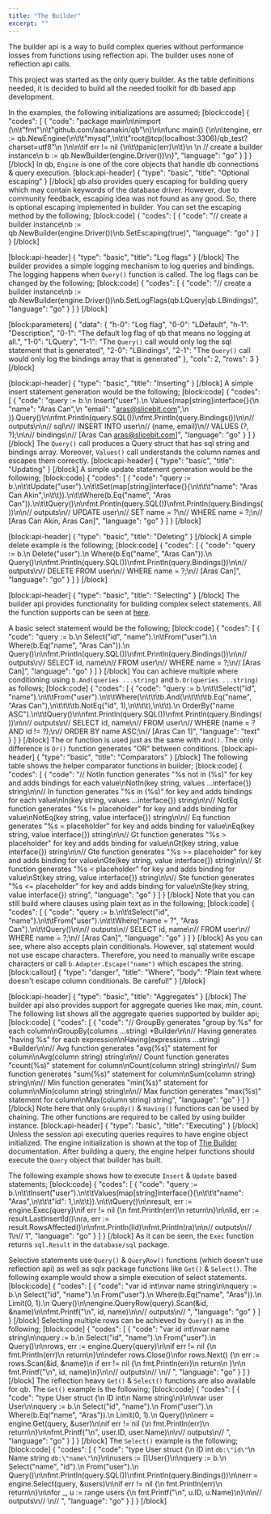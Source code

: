 ```yaml
---
title: "The Builder"
excerpt: ""
---
```

The builder api is a way to build complex queries without performance losses from functions using reflection api. The builder uses none of reflection api calls.

This project was started as the only query builder. As the table definitions needed, it is decided to build all the needed toolkit for db based app development.

In the examples, the following initializations are assumed;
[block:code]
{
  "codes": [
    {
      "code": "package main\n\nimport (\n\t\"fmt\"\n\t\"github.com/aacanakin/qb\"\n)\n\nfunc main() {\n\n\tengine, err := qb.NewEngine(\n\t\t\"mysql\",\n\t\t\"root@tcp(localhost:3306)/qb_test?charset=utf8\"\n  )\n\n\tif err != nil {\n\t\tpanic(err)\n\t}\n  \n  // create a builder instance\n  b := qb.NewBuilder(engine.Driver())\n}",
      "language": "go"
    }
  ]
}
[/block]
In qb, `Engine` is one of the core objects that handle db connections & query execution.
[block:api-header]
{
  "type": "basic",
  "title": "Optional escaping"
}
[/block]
qb also provides query escaping for building query which may contain keywords of the database driver. However, due to community feedback, escaping idea was not found as any good. So, there is optional escaping implemented in builder. You can set the escaping method by the following;
[block:code]
{
  "codes": [
    {
      "code": "// create a builder instance\nb := qb.NewBuilder(engine.Driver())\nb.SetEscaping(true)",
      "language": "go"
    }
  ]
}
[/block]

[block:api-header]
{
  "type": "basic",
  "title": "Log flags"
}
[/block]
The builder provides a simple logging mechanism to log queries and bindings. The logging happens when `Query()` function is called. The log flags can be changed by the following;
[block:code]
{
  "codes": [
    {
      "code": "// create a builder instance\nb := qb.NewBuilder(engine.Driver())\nb.SetLogFlags(qb.LQuery|qb.LBindings)",
      "language": "go"
    }
  ]
}
[/block]

[block:parameters]
{
  "data": {
    "h-0": "Log flag",
    "0-0": "LDefault",
    "h-1": "Description",
    "0-1": "The default log flag of qb that means no logging at all.",
    "1-0": "LQuery",
    "1-1": "The `Query()` call would only log the sql statement that is generated",
    "2-0": "LBindings",
    "2-1": "The `Query()` call would only log the bindings array that is generated"
  },
  "cols": 2,
  "rows": 3
}
[/block]

[block:api-header]
{
  "type": "basic",
  "title": "Inserting"
}
[/block]
A simple insert statement generation would be the following;
[block:code]
{
  "codes": [
    {
      "code": "query := b.\n  Insert(\"user\").\n  Values(map[string]interface{}{\n    \"name\":  \"Aras Can\",\n    \"email\": \"aras@slicebit.com\",\n  }).Query()\n\nfmt.Println(query.SQL())\nfmt.Println(query.Bindings())\n\n// outputs\n\n// sql\n// INSERT INTO user\n// (name, email)\n// VALUES (?, ?);\n\n// bindings\n// [Aras Can aras@slicebit.com]",
      "language": "go"
    }
  ]
}
[/block]
The `Query()` call produces a Query struct that has sql string and bindings array. Moreover, `Values()` call understands the column names and escapes them correctly.
[block:api-header]
{
  "type": "basic",
  "title": "Updating"
}
[/block]
A simple update statement generation would be the following;
[block:code]
{
  "codes": [
    {
      "code": "query := b.\n\t\tUpdate(\"user\").\n\t\tSet(map[string]interface{}{\n\t\t\t\"name\": \"Aras Can Akin\",\n\t\t}).\n\t\tWhere(b.Eq(\"name\", \"Aras Can\")).\n\t\tQuery()\n\nfmt.Println(query.SQL())\nfmt.Println(query.Bindings())\n\n// outputs\n// UPDATE user\n// SET name = ?\n// WHERE name = ?;\n// [Aras Can Akin, Aras Can]",
      "language": "go"
    }
  ]
}
[/block]

[block:api-header]
{
  "type": "basic",
  "title": "Deleting"
}
[/block]
A simple delete example is the following;
[block:code]
{
  "codes": [
    {
      "code": "query := b.\n  Delete(\"user\").\n  Where(b.Eq(\"name\", \"Aras Can\")).\n  Query()\n\nfmt.Println(query.SQL())\nfmt.Println(query.Bindings())\n\n// outputs\n// DELETE FROM user\n// WHERE name = ?;\n// [Aras Can]",
      "language": "go"
    }
  ]
}
[/block]

[block:api-header]
{
  "type": "basic",
  "title": "Selecting"
}
[/block]
The builder api provides functionality for building complex select statements. All the function supports can be seen at [here](https://godoc.org/github.com/aacanakin/qb#Builder).

A basic select statement would be the following;
[block:code]
{
  "codes": [
    {
      "code": "query := b.\n  Select(\"id\", \"name\").\n\tFrom(\"user\").\n  Where(b.Eq(\"name\", \"Aras Can\")).\n  Query()\n\nfmt.Println(query.SQL())\nfmt.Println(query.Bindings())\n\n// outputs\n// SELECT id, name\n// FROM user\n// WHERE name = ?;\n// [Aras Can]",
      "language": "go"
    }
  ]
}
[/block]
You can achieve multiple where conditioning using `b.And(queries ...string)` and `b.Or(queries ...string)` as follows;
[block:code]
{
  "codes": [
    {
      "code": "query := b.\n\t\tSelect(\"id\", \"name\").\n\t\tFrom(\"user\").\n\t\tWhere(\n\t\t\tb.And(\n\t\t\t\tb.Eq(\"name\", \"Aras Can\"),\n\t\t\t\tb.NotEq(\"id\", 1),\n\t\t\t),\n\t\t).\n    OrderBy(\"name ASC\").\n\t\tQuery()\n\nfmt.Println(query.SQL())\nfmt.Println(query.Bindings())\n\n// outputs\n// SELECT id, name\n// FROM user\n// WHERE (name = ? AND id != ?);\n// ORDER BY name ASC;\n// [Aras Can 1]",
      "language": "text"
    }
  ]
}
[/block]
The or function is used just as the same with `And()`. The only difference is `Or()` function generates "OR" between conditions.
[block:api-header]
{
  "type": "basic",
  "title": "Comparators"
}
[/block]
The following table shows the helper comparator functions in builder;
[block:code]
{
  "codes": [
    {
      "code": "// NotIn function generates \"%s not in (%s)\" for key and adds bindings for each value\nNotIn(key string, values ...interface{}) string\n\n// In function generates \"%s in (%s)\" for key and adds bindings for each value\nIn(key string, values ...interface{}) string\n\n// NotEq function generates \"%s != placeholder\" for key and adds binding for value\nNotEq(key string, value interface{}) string\n\n// Eq function generates \"%s = placeholder\" for key and adds binding for value\nEq(key string, value interface{}) string\n\n// Gt function generates \"%s > placeholder\" for key and adds binding for value\nGt(key string, value interface{}) string\n\n// Gte function generates \"%s >= placeholder\" for key and adds binding for value\nGte(key string, value interface{}) string\n\n// St function generates \"%s < placeholder\" for key and adds binding for value\nSt(key string, value interface{}) string\n\n// Ste function generates \"%s <= placeholder\" for key and adds binding for value\nSte(key string, value interface{}) string",
      "language": "go"
    }
  ]
}
[/block]
Note that you can still build where clauses using plain text as in the following;
[block:code]
{
  "codes": [
    {
      "code": "query := b.\n\t\tSelect(\"id\", \"name\").\n\t\tFrom(\"user\").\n\t\tWhere(\"name = ?\", \"Aras Can\").\n\t\tQuery()\n\n// outputs\n// SELECT id, name\n// FROM user\n// WHERE name = ?;\n// [Aras Can]",
      "language": "go"
    }
  ]
}
[/block]
As you can see, where also accepts plain conditionals. However, sql statement would not use escape characters. Therefore, you need to manually write escape characters or call `b.Adapter.Escape("name")` which escapes the string.
[block:callout]
{
  "type": "danger",
  "title": "Where",
  "body": "Plain text where doesn't escape column conditionals. Be careful!"
}
[/block]

[block:api-header]
{
  "type": "basic",
  "title": "Aggregates"
}
[/block]
The builder api also provides support for aggregate queries like max, min, count. The following list shows all the aggregate queries supported by builder api;
[block:code]
{
  "codes": [
    {
      "code": "// GroupBy generates \"group by %s\" for each column\nGroupBy(columns ...string) *Builder\n\n// Having generates \"having %s\" for each expression\nHaving(expressions ...string) *Builder\n\n// Avg function generates \"avg(%s)\" statement for column\nAvg(column string) string\n\n// Count function generates \"count(%s)\" statement for column\nCount(column string) string\n\n// Sum function generates \"sum(%s)\" statement for column\nSum(column string) string\n\n// Min function generates \"min(%s)\" statement for column\nMin(column string) string\n\n// Max function generates \"max(%s)\" statement for column\nMax(column string) string",
      "language": "go"
    }
  ]
}
[/block]
Note here that only `GroupBy()` & `Having()` functions can be used by chaining. The other functions are required to be called by using builder instance.
[block:api-header]
{
  "type": "basic",
  "title": "Executing"
}
[/block]
Unless the session api executing queries requires to have engine object initialized. The engine initialization is shown at the top of [The Builder](doc:the-builder) documentation. After building a query, the engine helper functions should execute the `Query` object that builder has built.

The following example shows how to execute `Insert` & `Update` based statements;
[block:code]
{
  "codes": [
    {
      "code": "query := b.\n\t\tInsert(\"user\").\n\t\tValues(map[string]interface{}{\n\t\t\t\"name\": \"Aras\",\n\t\t\t\"id\":   1,\n\t\t}).\n\t\tQuery()\n\nresult, err := engine.Exec(query)\nif err != nil {\n  fmt.Println(err)\n  return\n}\n\nlid, err := result.LastInsertId()\nra, err := result.RowsAffected()\n\nfmt.Println(lid)\nfmt.Println(ra)\n\n// outputs\n// 1\n// 1",
      "language": "go"
    }
  ]
}
[/block]
As it can be seen, the `Exec` function returns `sql.Result` in the `database/sql` package.

Selective statements use `Query()` & `QueryRow()` functions (which doesn't use reflection api) as well as sqlx package functions like `Get()` & `Select()`. The following example would show a simple execution of select statements.
[block:code]
{
  "codes": [
    {
      "code": "var id int\nvar name string\n\nquery := b.\n  Select(\"id\", \"name\").\n  From(\"user\").\n  Where(b.Eq(\"name\", \"Aras\")).\n  Limit(0, 1).\n  Query()\n\nengine.QueryRow(query).Scan(&id, &name)\n\nfmt.Printf(\"<User id=%d name=%s>\\n\", id, name)\n\n// outputs\n// <User id=1 name=Aras>",
      "language": "go"
    }
  ]
}
[/block]
Selecting multiple rows can be achieved by `Query()` as in the following;
[block:code]
{
  "codes": [
    {
      "code": "var id int\nvar name string\n\nquery := b.\n  Select(\"id\", \"name\").\n  From(\"user\").\n  Query()\n\nrows, err := engine.Query(query)\n\nif err != nil {\n  fmt.Println(err)\n  return\n}\n\ndefer rows.Close()\nfor rows.Next() {\n  err := rows.Scan(&id, &name)\n  if err != nil {\n    fmt.Println(err)\n    return\n  }\n\n  fmt.Printf(\"<User id=%d name=%s>\\n\", id, name)\n}\n\n// outputs\n// <User id=1 name=Aras>\n// <User id=2 name=Can>",
      "language": "go"
    }
  ]
}
[/block]
The reflection heavy `Get()` & `Select()` functions are also available for qb.
The `Get()` example is the following;
[block:code]
{
  "codes": [
    {
      "code": "type User struct {\n  ID   int\n  Name string\n}\n\nvar user User\n\nquery := b.\n  Select(\"id\", \"name\").\n  From(\"user\").\n  Where(b.Eq(\"name\", \"Aras\")).\n  Limit(0, 1).\n  Query()\n\nerr = engine.Get(query, &user)\n\nif err != nil {\n  fmt.Println(err)\n  return\n}\n\nfmt.Printf(\"<User id=%d name=%s>\\n\", user.ID, user.Name)\n\n// outputs\n// <User id=1 name=Aras>",
      "language": "go"
    }
  ]
}
[/block]
The `Select()` example is the following;
[block:code]
{
  "codes": [
    {
      "code": "type User struct {\n  ID   int    `db:\"id\"`\n  Name string `db:\"name\"`\n}\n\nusers := []User{}\n\nquery := b.\n  Select(\"name\", \"id\").\n  From(\"user\").\n  Query()\n\nfmt.Println(query.SQL())\nfmt.Println(query.Bindings())\n\nerr = engine.Select(query, &users)\n\nif err != nil {\n  fmt.Println(err)\n  return\n}\n\nfor _, u := range users {\n  fmt.Printf(\"<User id=%d name=%s>\\n\", u.ID, u.Name)\n}\n\n// outputs\n// <User id=1 name=Aras>\n// <User id=2 name=Can>",
      "language": "go"
    }
  ]
}
[/block]